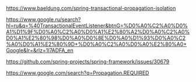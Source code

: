 # 


https://www.baeldung.com/spring-transactional-propagation-isolation

https://www.google.ru/search?hl=ru&q=%40TransactionalEventListener&btnG=%D0%A0%C2%A0%D0%A1%D1%9F%D0%A0%C2%A0%D0%A1%E2%80%A2%D0%A0%C2%A0%D0%A1%E2%80%98%D0%A0%D0%8E%D0%A0%D1%93%D0%A0%C2%A0%D0%A1%E2%80%9D+%D0%A0%C2%A0%D0%A0%E2%80%A0+Google&lr=&rlz=1I7ADFA_en

https://github.com/spring-projects/spring-framework/issues/30679

https://www.google.com/search?q=Propagation.REQUIRED